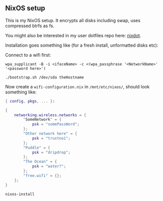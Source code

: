 ## NixOS setup

This is my NixOS setup. It encrypts all disks including swap, uses compressed btrfs as fs.

You might also be interested in my user dotfiles repo here: [nixdot](https://github.com/johnae/nixdot).

Installation goes something like (for a fresh install, unformatted disks etc):

Connect to a wifi first:

```shell
wpa_supplicant -B -i <ifaceName> -c <(wpa_passphrase '<NetworkName>' '<password here>')
```

```shell
./bootstrap.sh /dev/sda theHostname
```

Now create a `wifi-configuration.nix` in `/mnt/etc/nixos/`, should look something like:

```nix
{ config, pkgs, ... }:

{
	networking.wireless.networks = {
		"SomeNetwork" = {
			psk = "somePassWord";
		};
		"Other network here" = {
			psk = "trustno1";
		};
		"Puddle" = {
			psk = "dripdrop";
		};
		"The Ocean" = {
			psk = "water?";
		};
		"free.wifi" = {};
	};
}

```

```shell
nixos-install
```